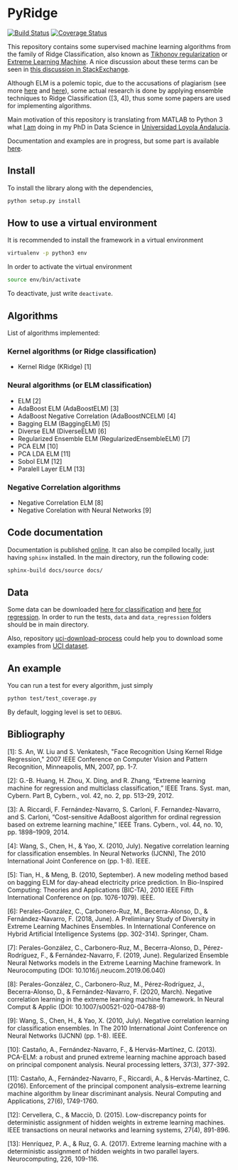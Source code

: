 # PyRidge

[![Build Status](https://app.travis-ci.com/cperales/pyridge.svg?branch=master)](https://app.travis-ci.com/github/cperales/pyridge)
[![Coverage Status](https://coveralls.io/repos/github/cperales/pyridge/badge.svg?branch=master)](https://coveralls.io/github/cperales/pyridge?branch=master)

This repository contains some supervised machine learning algorithms from the family of Ridge Classification,
also known as
[Tikhonov regularization](https://en.wikipedia.org/wiki/Tikhonov_regularization) or 
[Extreme Learning Machine](https://en.wikipedia.org/wiki/Extreme_learning_machine).
A nice discussion about these terms can be seen in [this discussion in
StackExchange](https://stats.stackexchange.com/questions/234280/is-tikhonov-regularization-the-same-as-ridge-regression). 

Although ELM is a polemic topic,
due to the accusations of plagiarism (see more [here](https://github.com/scikit-learn/scikit-learn/pull/10602) and
[here](https://www.reddit.com/r/MachineLearning/comments/34y2nk/the_elm_scandal_a_formal_complaint_launched/)),
some actual research is done by applying ensemble techniques to Ridge Classification ([3, 4]), thus some some papers
are used for implementing algorithms.

Main motivation of this repository is translating from MATLAB to Python 3 what
[I am](https://www.linkedin.com/in/carlos-perales-cperales/) doing in my PhD in Data Science
in [Universidad Loyola Andalucía](https://www.uloyola.es/en/research/departments/quantitative-methods-department).

Documentation and examples are in progress, but some part is available [here](https://cperales.github.io/pyridge/).

## Install

To install the library along with the dependencies,

```bash
python setup.py install
```

## How to use a virtual environment

It is recommended to install the framework in a virtual environment

```bash
virtualenv -p python3 env
```

In order to activate the virtual environment

```bash
source env/bin/activate
```

To deactivate, just write ```deactivate```.


## Algorithms

List of algorithms implemented:

### Kernel algorithms (or Ridge classification)

* Kernel Ridge (KRidge) [1]

### Neural algorithms (or ELM classification)
* ELM [2]
* AdaBoost ELM (AdaBoostELM) [3]
* AdaBoost Negative Correlation (AdaBoostNCELM) [4]
* Bagging ELM (BaggingELM) [5]
* Diverse ELM (DiverseELM) [6]
* Regularized Ensemble ELM (RegularizedEnsembleELM) [7]
* PCA ELM [10]
* PCA LDA ELM [11]
* Sobol ELM [12]
* Paralell Layer ELM [13]


### Negative Correlation algorithms
* Negative Correlation ELM [8]
* Negative Corelation with Neural Networks [9]


## Code documentation

Documentation is published [online](https://cperales.github.io/PyRidge/). It can also be compiled locally, just having
`sphinx` installed. In the main directory, run the following code:

```bash
sphinx-build docs/source docs/
```

## Data

Some data can be downloaded [here for classification](https://www.dropbox.com/s/jj5zmr4hza3jd8d/data.zip) and
[here for regression](https://www.dropbox.com/s/xvan4n74w690rg9/data_regression.zip).
In order to run the tests, `data` and `data_regression` folders should be in main directory.

Also, repository [uci-download-process](https://github.com/cperales/uci-download-process)
could help you to download some examples from [UCI dataset](https://archive.ics.uci.edu/ml/datasets.html).

## An example

You can run a test for every algorithm, just simply

```bash
python test/test_coverage.py
```

By default, logging level is set to `DEBUG`.


## Bibliography

[1]: S. An, W. Liu and S. Venkatesh, "Face Recognition Using Kernel Ridge
Regression," 2007 IEEE Conference on Computer Vision and Pattern Recognition,
Minneapolis, MN, 2007, pp. 1-7.

[2]: G.-B. Huang, H. Zhou, X. Ding, and R. Zhang, “Extreme learning machine
for regression and multiclass classification,” IEEE Trans. Syst. man, Cybern.
Part B, Cybern., vol. 42, no. 2, pp. 513–29, 2012.

[3]: A. Riccardi, F. Fernández-Navarro, S. Carloni, F. Fernandez-Navarro,
and S. Carloni, “Cost-sensitive AdaBoost algorithm for ordinal regression
based on extreme learning machine,” IEEE Trans. Cybern., vol. 44, no. 10,
pp. 1898–1909, 2014.

[4]: Wang, S., Chen, H., & Yao, X. (2010, July). Negative correlation
learning for classification ensembles. In Neural Networks (IJCNN),
The 2010 International Joint Conference on (pp. 1-8). IEEE.

[5]: Tian, H., & Meng, B. (2010, September). A new modeling method based
on bagging ELM for day-ahead electricity price prediction. In Bio-Inspired
Computing: Theories and Applications (BIC-TA), 2010 IEEE Fifth
International Conference on (pp. 1076-1079). IEEE.

[6]: Perales-González, C., Carbonero-Ruz, M., Becerra-Alonso, D., &
Fernández-Navarro, F. (2018, June). A Preliminary Study of Diversity
in Extreme Learning Machines Ensembles. In International Conference
on Hybrid Artificial Intelligence Systems (pp. 302-314). Springer, Cham.

[7]: Perales-González, C., Carbonero-Ruz, M., Becerra-Alonso, D.,
Pérez-Rodríguez, F., & Fernández-Navarro, F. 
(2019, June). Regularized Ensemble Neural Networks models in the
Extreme Learning Machine framework. In Neurocomputing (DOI: 10.1016/j.neucom.2019.06.040)

[8]: Perales-González, C., Carbonero-Ruz, M., Pérez-Rodríguez, J.,
Becerra-Alonso, D., & Fernández-Navarro, F. 
(2020, March). Negative correlation learning in the extreme learning machine framework.
In Neural Comput & Applic (DOI: 10.1007/s00521-020-04788-9)

[9]: Wang, S., Chen, H., & Yao, X. (2010, July). 
Negative correlation learning for classification ensembles. 
In The 2010 International Joint Conference on Neural Networks (IJCNN) (pp. 1-8). IEEE.

[10]: Castaño, A., Fernández-Navarro, F., & Hervás-Martínez, C. (2013).
PCA-ELM: a robust and pruned extreme learning machine approach
based on principal component analysis.
Neural processing letters, 37(3), 377-392.

[11]: Castaño, A., Fernández-Navarro, F., Riccardi, A., & Hervás-Martínez, C. (2016).
Enforcement of the principal component analysis–extreme learning machine
algorithm by linear discriminant analysis.
Neural Computing and Applications, 27(6), 1749-1760.

[12]: Cervellera, C., & Macciò, D. (2015). 
Low-discrepancy points for deterministic assignment of hidden 
weights in extreme learning machines. IEEE transactions on neural networks 
and learning systems, 27(4), 891-896.

[13]: Henríquez, P. A., & Ruz, G. A. (2017). 
Extreme learning machine with a deterministic assignment of hidden 
weights in two parallel layers. Neurocomputing, 226, 109-116.

